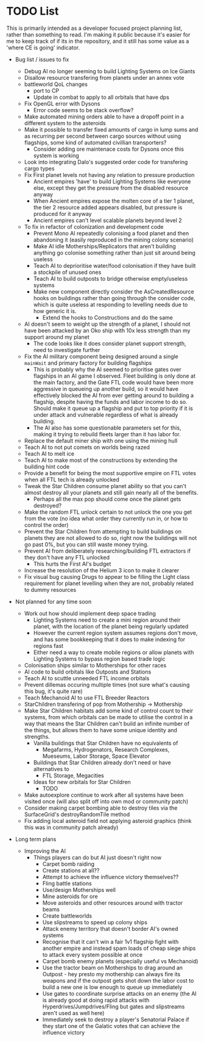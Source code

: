 # TODO List

This is primarily intended as a developer focused project planning list, rather than something to read. I'm making it public because it's easier for me to keep track of if its in the repository, and it still has some value as a 'where CE is going' indicator.

- Bug list / issues to fix
  - Debug AI no longer seeming to build Lighting Systems on Ice Giants
  - Disallow resource transfering from planets under an annex vote
  - battleworld QoL changes
    - port to CP
    - Update in combat to apply to all orbitals that have dps
  - Fix OpenGL error with Dysons
    - Error code seems to be stack overflow?
  - Make automated mining orders able to have a dropoff point in a different system to the asteroids
  - Make it possible to transfer fixed amounts of cargo in lump sums and as recurring per second between cargo sources without using flagships, some kind of automated civillian transporters?
    - Consider adding ore maintenace costs for Dysons once this system is working
  - Look into integrating Dalo's suggested order code for transfering cargo types
  - Fix First planet levels not having any relation to pressure production
    - Ancient empires 'have' to build Lighting Systems like everyone else, except they get the pressure from the disabled resource anyway
    - When Ancient empires expose the molten core of a tier 1 planet, the tier 2 resource added appears disabled, but pressure is produced for it anyway
    - Ancient empires can't level scalable planets beyond level 2
  - To fix in refactor of colonization and development code
    - Prevent Mono AI repeatedly colonising a food planet and then abandoning it (easily reproduced in the mining colony scenario)
    - Make AI idle Motherships/Replicators that aren't building anything go colonise something rather than just sit around being useless
    - Teach AI to deprioritise water/food colonisation if they have built a stockpile of unused ones
    - Teach AI to build outposts to bridge otherwise empty/useless systems
    - Make new component directly consider the AsCreatedResource hooks on buildings rather than going through the consider code, which is quite useless at responding to levelling needs due to how generic it is.
      - Extend the hooks to Constructions and do the same
  - AI doesn't seem to weight up the strength of a planet, I should not have been attacked by an Oko ship with 10x less strength than my support around my planet
    - The code looks like it does consider planet support strength, need to investigate further
  - Fix the AI military component being designed around a single `mainWait` and primary factory for building flagships
    - This is probably why the AI seemed to prioritise gates over flagships in an AI game I observed. Fleet building is only done at the main factory, and the Gate FTL code would have been more aggressive in queueing up another build, so it would have effectively blocked the AI from ever getting around to building a flagship, despite having the funds and labor income to do so. Should make it queue up a flagship and put to top priority if it is under attack and vulnerable regardless of what is already building.
    - The AI also has some questionable parameters set for this, making it trying to rebuild fleets larger than it has labor for.
  - Replace the default miner ship with one using the mining hull
  - Teach AI to not put comets on worlds being razed
  - Teach AI to melt ice
  - Teach AI to make most of the constructions by extending the building hint code
  - Provide a benefit for being the most supportive empire on FTL votes when all FTL tech is already unlocked
  - Tweak the Star Children consume planet ability so that you can't almost destroy all your planets and still gain nearly all of the benefits.
    - Perhaps all the max pop should come once the planet gets destroyed?
  - Make the random FTL unlock certain to not unlock the one you get from the vote (no idea what order they currently run in, or how to control the order)
  - Prevent the Star Children from attempting to build buildings on planets they are not allowed to do so, right now the buildings will not go past 0%, but you can still waste money trying.
  - Prevent AI from deliberately researching/building FTL extractors if they don't have any FTL unlocked
    - This hurts the First AI's budget
  - Increase the resolution of the Helium 3 icon to make it clearer
  - Fix visual bug causing Drugs to appear to be filling the Light class requirement for planet levelling when they are not, probably related to dummy resources

- Not planned for any time soon
  - Work out how should implement deep space trading
    - Lighting Systems need to create a mini region around their planet, with the location of the planet being regularly updated
    - However the current region system assumes regions don't move, and has some bookkeeping that it does to make indexing for regions fast
    - Either need a way to create mobile regions or allow planets with Lighting Systems to bypass region based trade logic
  - Colonisation ships similar to Motherships for other races
  - AI code to build orbitals like Outposts and Stations
  - Teach AI to scuttle unneeded FTL income orbitals
  - Prevent dillemas occuring multiple times (not sure what's causing this bug, it's quite rare)
  - Teach Mechanoid AI to use FTL Breeder Reactors
  - StarChildren transfering of pop from Mothership -> Mothership
  - Make Star Children habitats add some kind of control count to their systems, from which orbitals can be made to utilise the control in a way that means the Star Children can't build an infinite number of the things, but allows them to have some unique identity and strengths.
    - Vanilla buildings that Star Children have no equivalents of
      - Megafarms, Hydrogenators, Research Complexes, Mueseums, Labor Storage, Space Elevator
    - Buildings that Star Children already don't need or have alternatives to
      - FTL Storage, Megacities
     - Ideas for new orbitals for Star Children
       - TODO
  - Make autoexplore continue to work after all systems have been visited once (will also split off into own mod or community patch)
  - Consider making carpet bombing able to destroy tiles via the SurfaceGrid's destroyRandomTile method
  - Fix adding local asteroid field not applying asteroid graphics (think this was in community patch already)

- Long term plans
  - Improving the AI
    - Things players can do but AI just doesn't right now
      - Carpet bomb raiding
      - Create stations at all??
      - Attempt to achieve the influence victory themselves??
      - Fling battle stations
      - Use/design Motherships well
      - Mine asteroids for ore
      - Move asteroids and other resources around with tractor beams
      - Create battleworlds
      - Use slipstreams to speed up colony ships
      - Attack enemy territory that doesn't border AI's owned systems
      - Recognise that it can't win a fair 1v1 flagship fight with another empire and instead spam loads of cheap siege ships to attack every system possible at once
      - Carpet bomb enemy planets (especially useful vs Mechanoid)
      - Use the tractor beam on Motherships to drag around an Outpost - hey presto my mothership can always fire its weapons and if the outpost gets shot down the labor cost to build a new one is low enough to queue up immediately
      - Use gates to coordinate surprise attacks on an enemy (the AI is already good at doing rapid attacks with Hyperdrives/Jumpdrives/Fling but gates and slipstreams aren't used as well here)
      - Immediately seek to destroy a player's Senatorial Palace if they start one of the Galatic votes that can achieve the influence victory
